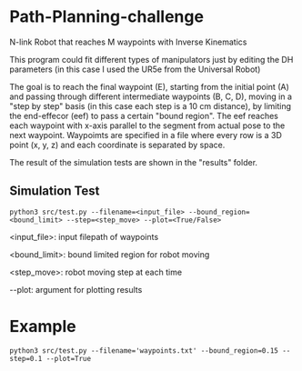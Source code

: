 # Path-Planning-challenge

N-link Robot that reaches M waypoints with Inverse Kinematics

This program could fit different types of manipulators just by editing the DH parameters (in this case I used the UR5e from the Universal Robot)

The goal is to reach the final waypoint (E), starting from the initial point (A) and passing through different intermediate waypoints (B, C, D), moving in a "step by step" basis (in this case each step is a 10 cm distance), by limiting the end-effecor (eef) to pass a certain "bound region". The eef reaches each waypoint with x-axis parallel to the segment from actual pose to the next waypoint. 
Waypoimts are specified in a file where every row is a 3D point (x, y, z) and each coordinate is separated by space.

The result of the simulation tests are shown in the "results" folder.


## Simulation Test

    python3 src/test.py --filename=<input_file> --bound_region=<bound_limit> --step=<step_move> --plot=<True/False>
    
<input_file>:       input filepath of waypoints 

<bound_limit>:      bound limited region for robot moving 

<step_move>:        robot moving step at each time

--plot:             argument for plotting results

# Example

    python3 src/test.py --filename='waypoints.txt' --bound_region=0.15 --step=0.1 --plot=True

    


